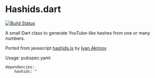 # Hashids.dart
[![Build Status](https://travis-ci.org/olexale/hashids.svg?branch=master)](https://travis-ci.org/olexale/hashids)

A small Dart class to generate YouTube-like hashes from one or many numbers.

Ported from javascript [hashids.js](https://github.com/ivanakimov/hashids.js) by [Ivan Akimov](https://github.com/ivanakimov)

Usage:
pubspec.yaml
```
dependencies:
    hashids: ^
```
